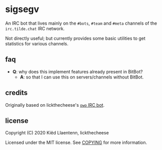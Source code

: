 # sigsegv

An IRC bot that lives mainly on the `#bots`, `#team` and `#meta`
channels of the `irc.tilde.chat` IRC network.

Not directly useful; but currently provides some basic utilities
to get statistics for various channels.

## faq
- **Q**: why does this implement features already present in BitBot?
	- **A**: so that I can use this on servers/channels without
	BitBot.

## credits

Originally based on lickthecheese's
[`owo` IRC bot](https://github.com/lickthecheese/oirc-bot).

## license

Copyright (C) 2020 Kiëd Llaentenn, lickthecheese

Licensed under the MIT license. See
[COPYING](https://github.com/kiedtl/ircbot/blob/master/COPYING)
for more information.
